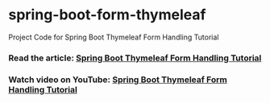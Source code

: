 # spring-boot-form-thymeleaf
Project Code for Spring Boot Thymeleaf Form Handling Tutorial
### Read the article: [Spring Boot Thymeleaf Form Handling Tutorial](https://www.codejava.net/frameworks/spring-boot/spring-boot-thymeleaf-form-handling-tutorial)
### Watch video on YouTube: [Spring Boot Thymeleaf Form Handling Tutorial](https://www.youtube.com/watch?v=-IMvhBWwQrc)
